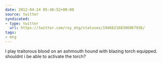 ```yaml
---
date: 2012-04-24 05:40:52+00:00
source: twitter
syndicated:
- type: twitter
  url: https://twitter.com/roy_mtg/statuses/194662168396967936/
tags:
- mtg
---
```


I play traitorous blood on an ashmouth hound with blazing torch equipped. shouldnt i be able to activate the torch?